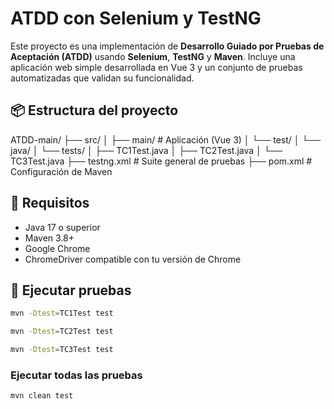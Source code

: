 # ATDD con Selenium y TestNG

Este proyecto es una implementación de **Desarrollo Guiado por Pruebas de Aceptación (ATDD)** usando **Selenium**, **TestNG** y **Maven**. Incluye una aplicación web simple desarrollada en Vue 3 y un conjunto de pruebas automatizadas que validan su funcionalidad.

## 📦 Estructura del proyecto
ATDD-main/
├── src/
│ ├── main/ # Aplicación (Vue 3)
│ └── test/
│ └── java/
│ └── tests/
│ ├── TC1Test.java
│ ├── TC2Test.java
│ └── TC3Test.java
├── testng.xml # Suite general de pruebas
├── pom.xml # Configuración de Maven
## 🚀 Requisitos

- Java 17 o superior
- Maven 3.8+
- Google Chrome
- ChromeDriver compatible con tu versión de Chrome

## 🧪 Ejecutar pruebas
```bash
mvn -Dtest=TC1Test test
```
```bash
mvn -Dtest=TC2Test test
```
```bash
mvn -Dtest=TC3Test test
```
### Ejecutar todas las pruebas
```bash
mvn clean test
```
